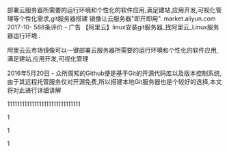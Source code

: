 部署云服务器所需要的运行环境和个性化的软件应用,满足建站,应用开发,可视化管理等个性化需求,git服务器搭建 镜像让云服务器"即开即用".
market.aliyun.com 2017-10- 588条评价 - 广告
【阿里云】linux安装git服务器_找阿里云_Linux服务器运行环境..

阿里云云市场镜像可以一键部署云服务器所需要的运行环境和个性化的软件应用,满足建站,应用开发,可视化管理


2016年5月20日 - 众所周知的Github便是基于Git的开源代码库以及版本控制系统,由于其远程托管服务仅对开源免费,所以搭建本地Git服务器也是个较好的选择,本文将对此进行详细讲解


111111111111111111111111111111


1



1



1
